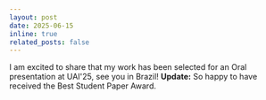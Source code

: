```yaml
---
layout: post
date: 2025-06-15
inline: true
related_posts: false
---
```


I am excited to share that my work has been selected for an Oral presentation at UAI'25, see you in Brazil! **Update:** So happy to have received the Best Student Paper Award.